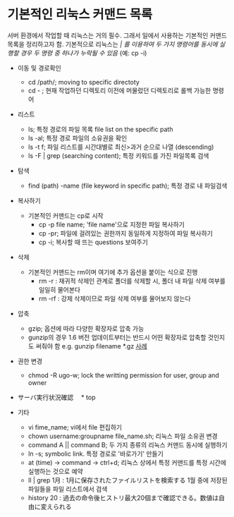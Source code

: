 기본적인 리눅스 커맨드 목록
==========================
서버 환경에서 작업할 때 리눅스는 거의 필수. 그래서 일에서 사용하는 기본적인 커맨드 목록을 정리하고자 함. 
기본적으로 리눅스는 *| 를 이용하여 두 가지 명령어를 동시에 실행할 경우 두 명령 중 하나가 누락될 수 있음* {예: cp -i)



  * 이동 및 경로확인  
    * cd /path/; moving to specific directoty 
    * cd - ; 현재 작업하던 디렉토리 이전에 머물렀던 디렉토리로 롤백 가능한 명령어


  * 리스트 
    * ls; 특정 경로의 파일 목록 file list on the specific path 
    * ls -al; 특정 경로 파일의 소유권을 확인 
    * ls -t f; 파일 리스트를 시간대별로 최신>과거 순으로 나열 (descending)
    * ls -F | grep (searching content); 특정 키워드를 가진 파일목록 검색 


  * 탐색 
    * find (path) -name (file keyword in specific path); 특정 경로 내 파일검색


  * 복사하기
    + 기본적인 커맨드는 cp로 시작
      * cp -p file name; 'file name'으로 지정한 파일 복사하기 
      * cp -pr; 파일에 걸려있는 권한까지 동일하게 지정하여 파일 복사하기 
      * cp -i; 복사할 때 뜨는 questions 보여주기 


  * 삭제
    * 기본적인 커맨드는 rm이며 여기에 추가 옵션을 붙이는 식으로 진행
      * rm -r : 재귀적 삭제인 관계로 폴더를 삭제할 시, 폴더 내 파일 삭제 여부를 일일히 물어본다
      * rm -rf : 강제 삭제이므로 파일 삭제 여부를 물어보지 않는다


  * 압축
    * gzip; 옵션에 따라 다양한 확장자로 압축 가능
    * gunzip의 경우 1.6 버전 업데이트부터는 반드시 어떤 확장자로 압축할 것인지도 써줘야 함 e.g. gunzip filename *.gz [사례](https://ja.stackoverflow.com/questions/19392/拡張子gzを付けないとgzipgunzipコマンドで解凍できない) 


  * 권한 변경
    * chmod -R ugo-w; lock the writting permission for user, group and owner


  * サーバ実行状況確認
  　* top


  * 기타
    * vi fime_name; vi에서 file 편집하기 
    * chown username:groupname file_name.sh; 리눅스 파일 소유권 변경 
    * command A || command B; 두 가지 종류의 리눅스 커맨드 동시에 실행하기  
    * ln -s; symbolic link. 특정 경로로 '바로가기' 만들기 
    * at (time) -> command -> ctrl+d; 리눅스 상에서 특정 커맨드를 특정 시간에 실행하는 것으로 예약 
    * ll | grep 1月 : 1月に保存されたファイルリストを検索する 1월 중에 저장된 파일들을 파일 리스트에서 검색 
    * history 20 : 過去の命令後ヒストリ最大20個まで確認できる。数値は自由に変えられる
